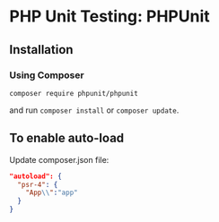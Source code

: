 # PHP Unit Testing: PHPUnit
## Installation
### Using Composer
```
composer require phpunit/phpunit
```
and run `composer install` or `composer update`.

## To enable auto-load
Update composer.json file:
```json
"autoload": {
  "psr-4": {
    "App\\":"app"
  }
}
```

